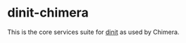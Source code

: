 # dinit-chimera

This is the core services suite for [dinit](https://github.com/davmac314/dinit)
as used by Chimera.
